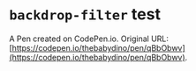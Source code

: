 # `backdrop-filter` test

A Pen created on CodePen.io. Original URL: [https://codepen.io/thebabydino/pen/qBbObwv](https://codepen.io/thebabydino/pen/qBbObwv).

